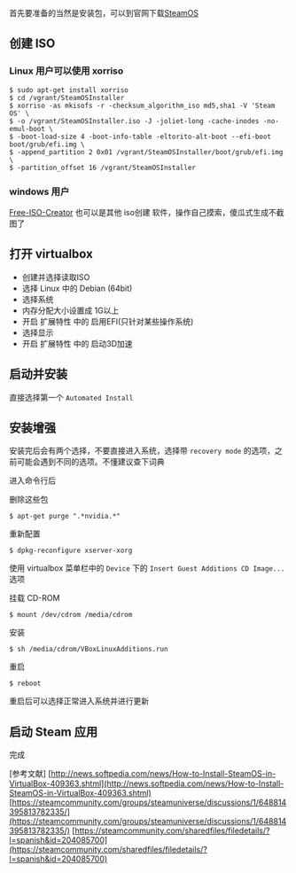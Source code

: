 <!-- title: SteamOS - 在 Virtualbox 安装 SteamOS -->
<!-- author: <David Jones qowera@qq.com> -->
<!-- date: 2016-03-10 00:31:23 -->
<!-- category: SteamOS,virtualbox -->
<!-- tag: SteamOS,virtualbox -->

首先要准备的当然是安装包，可以到官网下载[SteamOS](http://store.steampowered.com/steamos/buildyourown)


## 创建 ISO

### Linux 用户可以使用 xorriso

```
$ sudo apt-get install xorriso
$ cd /vgrant/SteamOSInstaller
$ xorriso -as mkisofs -r -checksum_algorithm_iso md5,sha1 -V 'Steam OS' \
$ -o /vgrant/SteamOSInstaller.iso -J -joliet-long -cache-inodes -no-emul-boot \
$ -boot-load-size 4 -boot-info-table -eltorito-alt-boot --efi-boot boot/grub/efi.img \
$ -append_partition 2 0x01 /vgrant/SteamOSInstaller/boot/grub/efi.img \
$ -partition_offset 16 /vgrant/SteamOSInstaller
```


### windows 用户

[Free-ISO-Creator](http://www.softsea.com/download/Free-ISO-Creator.html)
也可以是其他 iso创建 软件，操作自己摸索，傻瓜式生成不截图了


## 打开 virtualbox

- 创建并选择读取ISO
- 选择 Linux 中的 Debian (64bit)
- 选择系统
- 内存分配大小设置成 1G以上
- 开启 扩展特性 中的 启用EFI(只针对某些操作系统)
- 选择显示
- 开启 扩展特性 中的 启动3D加速

## 启动并安装

直接选择第一个 `Automated Install`

## 安装增强

安装完后会有两个选择，不要直接进入系统，选择带 `recovery mode` 的选项，之前可能会遇到不同的选项。不懂建议查下词典

进入命令行后

删除这些包

```
$ apt-get purge ".*nvidia.*"
```

重新配置

```
$ dpkg-reconfigure xserver-xorg
```

使用 virtualbox 菜单栏中的 `Device` 下的 `Insert Guest Additions CD Image...` 选项

挂载 CD-ROM

```
$ mount /dev/cdrom /media/cdrom
```

安装

```
$ sh /media/cdrom/VBoxLinuxAdditions.run
```

重启

```
$ reboot
```

重启后可以选择正常进入系统并进行更新


## 启动 Steam 应用

完成

[参考文献]
[http://news.softpedia.com/news/How-to-Install-SteamOS-in-VirtualBox-409363.shtml](http://news.softpedia.com/news/How-to-Install-SteamOS-in-VirtualBox-409363.shtml)
[https://steamcommunity.com/groups/steamuniverse/discussions/1/648814395813782335/](https://steamcommunity.com/groups/steamuniverse/discussions/1/648814395813782335/)
[https://steamcommunity.com/sharedfiles/filedetails/?l=spanish&id=204085700](https://steamcommunity.com/sharedfiles/filedetails/?l=spanish&id=204085700)